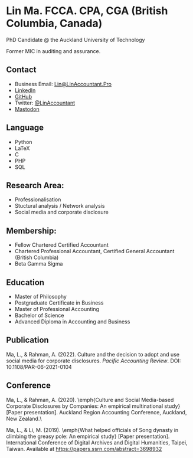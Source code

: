 # Lin Ma. FCCA. CPA, CGA (British Columbia, Canada)
PhD Candidate @ the Auckland University of Technology

Former MIC in auditing and assurance. 

## Contact
- Business Email: Lin@LinAccountant.Pro
- [LinkedIn](https://www.linkedin.com/in/linacct/)
- [GitHub](https://github.com/chillylin)
- Twitter: [@LinAccountant](https://twitter.com/LinAccountant)
- <a rel="me" href="https://mstdn.ca/@chillylin">Mastodon</a>

## Language
- Python
- LaTeX
- C
- PHP
- SQL

## Research Area:  
- Professionalisation
- Stuctural analysis / Network analysis
- Social media and corporate disclosure 

## Membership:
- Fellow Chartered Certified Accountant
- Chartered Professional Accountant, Certified General Accountant (British Columbia)
- Beta Gamma Sigma

## Education
- Master of Philosophy
- Postgraduate Certificate in Business
- Master of Professional Accounting
- Bachelor of Science
- Advanced Diploma in Accounting and Business

## Publication 
Ma, L., & Rahman, A. (2022). Culture and the decision to adopt and use social media for corporate disclosures. _Pacific Accounting Review_. DOI: 10.1108/PAR-06-2021-0104

## Conference
Ma, L., \& Rahman, A. (2020). \emph{Culture and Social Media-based Corporate Disclosures by Companies: An empirical multinational study} [Paper presentation]. Auckland Region Accounting Conference, Auckland, New Zealand.\\

Ma, L., \& Li, M. (2019).  \emph{What helped officials of Song dynasty in climbing the greasy pole: An empirical study} [Paper presentation]. International Conference of Digital Archives and Digital Humanities, Taipei, Taiwan. Available at https://papers.ssrn.com/abstract=3698932


